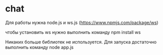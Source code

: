 # chat
Для работы нужна node.js
и ws.js (https://www.npmjs.com/package/ws)

чтобы установить ws нужно выполнить команду
npm install ws

Никаких больше библиотек не используется.
Для запуска достаточно выполнить команду 
node app.js
